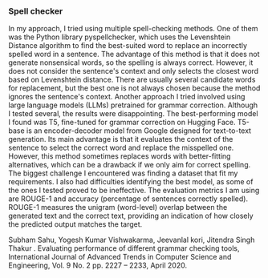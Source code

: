 ### Spell checker

In my approach, I tried using multiple spell-checking methods. One of them was the Python library pyspellchecker, which uses the Levenshtein Distance algorithm to find the best-suited word to replace an incorrectly spelled word in a sentence. The advantage of this method is that it does not generate nonsensical words, so the spelling is always correct. However, it does not consider the sentence's context and only selects the closest word based on Levenshtein distance. There are usually several candidate words for replacement, but the best one is not always chosen because the method ignores the sentence's context.
Another approach I tried involved using large language models (LLMs) pretrained for grammar correction. Although I tested several, the results were disappointing. The best-performing model I found was T5, fine-tuned for grammar correction on Hugging Face. T5-base is an encoder-decoder model from Google designed for text-to-text generation. Its main advantage is that it evaluates the context of the sentence to select the correct word and replace the misspelled one. However, this method sometimes replaces words with better-fitting alternatives, which can be a drawback if we only aim for correct spelling.
The biggest challenge I encountered was finding a dataset that fit my requirements. I also had difficulties identifying the best model, as some of the ones I tested proved to be ineffective.
The evaluation metrics I am using are ROUGE-1 and accuracy (percentage of sentences correctly spelled). ROUGE-1 measures the unigram (word-level) overlap between the generated text and the correct text, providing an indication of how closely the predicted output matches the target.



Subham Sahu, Yogesh Kumar Vishwakarma, Jeevanlal kori, Jitendra Singh Thakur . Evaluating performance of different grammar checking tools, International Journal of Advanced Trends in Computer Science and Engineering, Vol. 9 No. 2 pp. 2227 – 2233, April 2020.
